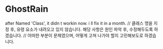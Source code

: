 # GhostRain
after Named 'Class', it didn t workin now.  i ll fix it in a month.
// 클래스 명을 지정 후, 유령 요소가 내려오고 있지 않습니다. 해당 사항은 원인 파악 후, 수정해두도록 하겠습니다.
// 어떠한 부분이 문제였으며, 어떻게 고쳐 나가야 할지 고민해보도로 하겠습니다.
